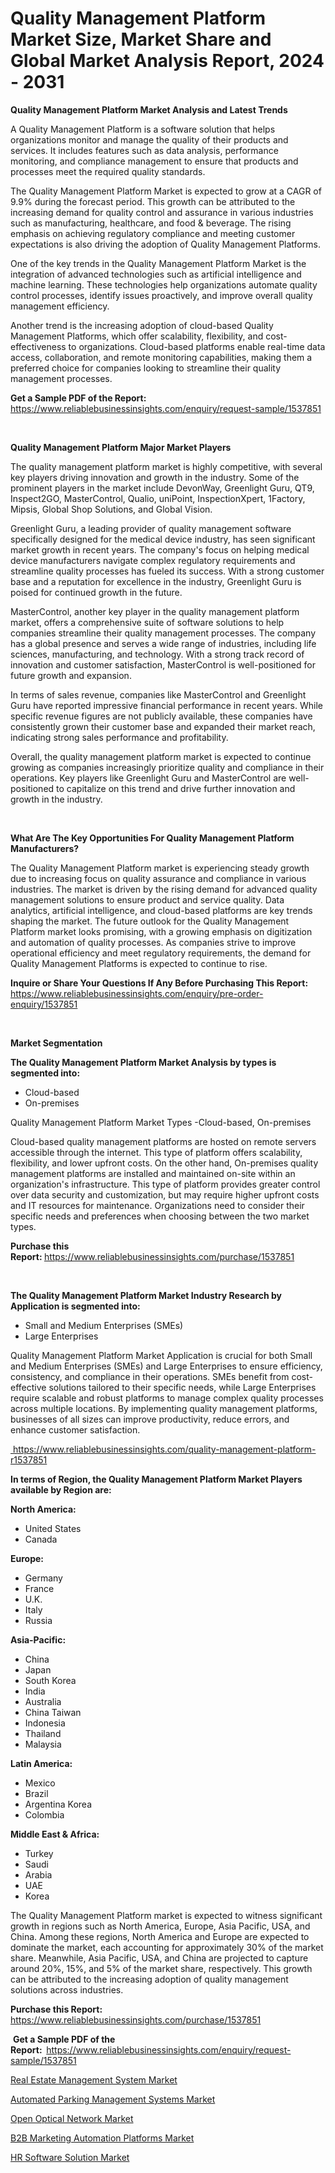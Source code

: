 <p><h1>Quality Management Platform Market Size, Market Share and Global Market Analysis Report, 2024 - 2031</h1></p><p><strong>Quality Management Platform Market Analysis and Latest Trends</strong></p>
<p><p>A Quality Management Platform is a software solution that helps organizations monitor and manage the quality of their products and services. It includes features such as data analysis, performance monitoring, and compliance management to ensure that products and processes meet the required quality standards.</p><p>The Quality Management Platform Market is expected to grow at a CAGR of 9.9% during the forecast period. This growth can be attributed to the increasing demand for quality control and assurance in various industries such as manufacturing, healthcare, and food & beverage. The rising emphasis on achieving regulatory compliance and meeting customer expectations is also driving the adoption of Quality Management Platforms.</p><p>One of the key trends in the Quality Management Platform Market is the integration of advanced technologies such as artificial intelligence and machine learning. These technologies help organizations automate quality control processes, identify issues proactively, and improve overall quality management efficiency.</p><p>Another trend is the increasing adoption of cloud-based Quality Management Platforms, which offer scalability, flexibility, and cost-effectiveness to organizations. Cloud-based platforms enable real-time data access, collaboration, and remote monitoring capabilities, making them a preferred choice for companies looking to streamline their quality management processes.</p></p>
<p><strong>Get a Sample PDF of the Report:&nbsp;</strong> <a href="https://www.reliablebusinessinsights.com/enquiry/request-sample/1537851">https://www.reliablebusinessinsights.com/enquiry/request-sample/1537851</a></p>
<p>&nbsp;</p>
<p><strong>Quality Management Platform Major Market Players</strong></p>
<p><p>The quality management platform market is highly competitive, with several key players driving innovation and growth in the industry. Some of the prominent players in the market include DevonWay, Greenlight Guru, QT9, Inspect2GO, MasterControl, Qualio, uniPoint, InspectionXpert, 1Factory, Mipsis, Global Shop Solutions, and Global Vision.</p><p>Greenlight Guru, a leading provider of quality management software specifically designed for the medical device industry, has seen significant market growth in recent years. The company's focus on helping medical device manufacturers navigate complex regulatory requirements and streamline quality processes has fueled its success. With a strong customer base and a reputation for excellence in the industry, Greenlight Guru is poised for continued growth in the future.</p><p>MasterControl, another key player in the quality management platform market, offers a comprehensive suite of software solutions to help companies streamline their quality management processes. The company has a global presence and serves a wide range of industries, including life sciences, manufacturing, and technology. With a strong track record of innovation and customer satisfaction, MasterControl is well-positioned for future growth and expansion.</p><p>In terms of sales revenue, companies like MasterControl and Greenlight Guru have reported impressive financial performance in recent years. While specific revenue figures are not publicly available, these companies have consistently grown their customer base and expanded their market reach, indicating strong sales performance and profitability.</p><p>Overall, the quality management platform market is expected to continue growing as companies increasingly prioritize quality and compliance in their operations. Key players like Greenlight Guru and MasterControl are well-positioned to capitalize on this trend and drive further innovation and growth in the industry.</p></p>
<p>&nbsp;</p>
<p><strong>What Are The Key Opportunities For Quality Management Platform Manufacturers?</strong></p>
<p><p>The Quality Management Platform market is experiencing steady growth due to increasing focus on quality assurance and compliance in various industries. The market is driven by the rising demand for advanced quality management solutions to ensure product and service quality. Data analytics, artificial intelligence, and cloud-based platforms are key trends shaping the market. The future outlook for the Quality Management Platform market looks promising, with a growing emphasis on digitization and automation of quality processes. As companies strive to improve operational efficiency and meet regulatory requirements, the demand for Quality Management Platforms is expected to continue to rise.</p></p>
<p><strong>Inquire or Share Your Questions If Any Before Purchasing This Report:</strong> <a href="https://www.reliablebusinessinsights.com/enquiry/pre-order-enquiry/1537851">https://www.reliablebusinessinsights.com/enquiry/pre-order-enquiry/1537851</a></p>
<p>&nbsp;</p>
<p><strong>Market Segmentation</strong></p>
<p><strong>The Quality Management Platform Market Analysis by types is segmented into:</strong></p>
<p><ul><li>Cloud-based</li><li>On-premises</li></ul></p>
<p><p>Quality Management Platform Market Types -Cloud-based, On-premises</p><p>Cloud-based quality management platforms are hosted on remote servers accessible through the internet. This type of platform offers scalability, flexibility, and lower upfront costs. On the other hand, On-premises quality management platforms are installed and maintained on-site within an organization's infrastructure. This type of platform provides greater control over data security and customization, but may require higher upfront costs and IT resources for maintenance. Organizations need to consider their specific needs and preferences when choosing between the two market types.</p></p>
<p><strong>Purchase this Report:&nbsp;</strong><a href="https://www.reliablebusinessinsights.com/purchase/1537851">https://www.reliablebusinessinsights.com/purchase/1537851</a></p>
<p>&nbsp;</p>
<p><strong>The Quality Management Platform Market Industry Research by Application is segmented into:</strong></p>
<p><ul><li>Small and Medium Enterprises (SMEs)</li><li>Large Enterprises</li></ul></p>
<p><p>Quality Management Platform Market Application is crucial for both Small and Medium Enterprises (SMEs) and Large Enterprises to ensure efficiency, consistency, and compliance in their operations. SMEs benefit from cost-effective solutions tailored to their specific needs, while Large Enterprises require scalable and robust platforms to manage complex quality processes across multiple locations. By implementing quality management platforms, businesses of all sizes can improve productivity, reduce errors, and enhance customer satisfaction.</p></p>
<p><a href="https://www.reliablebusinessinsights.com/quality-management-platform-r1537851">&nbsp;https://www.reliablebusinessinsights.com/quality-management-platform-r1537851</a></p>
<p><strong>In terms of Region, the Quality Management Platform Market Players available by Region are:</strong></p>
<p>
    <p> <strong> North America: </strong>
        <ul>
            <li>United States</li>
            <li>Canada</li>
        </ul>
        </p> 
    <p> <strong> Europe: </strong>
        <ul>
            <li>Germany</li>
            <li>France</li>
            <li>U.K.</li>
            <li>Italy</li>
            <li>Russia</li>
        </ul>
        </p> 
    <p> <strong> Asia-Pacific: </strong>
        <ul>
            <li>China</li>
            <li>Japan</li>
            <li>South Korea</li>
            <li>India</li>
            <li>Australia</li>
            <li>China Taiwan</li>
            <li>Indonesia</li>
            <li>Thailand</li>
            <li>Malaysia</li>
        </ul>
        </p> 
    <p> <strong> Latin America: </strong>
        <ul>
            <li>Mexico</li>
            <li>Brazil</li>
            <li>Argentina Korea</li>
            <li>Colombia</li>
        </ul>
        </p> 
    <p> <strong> Middle East & Africa: </strong>
        <ul>
            <li>Turkey</li>
            <li>Saudi</li>
            <li>Arabia</li>
            <li>UAE</li>
            <li>Korea</li>
        </ul>
    </p>
    </p>
<p><p>The Quality Management Platform market is expected to witness significant growth in regions such as North America, Europe, Asia Pacific, USA, and China. Among these regions, North America and Europe are expected to dominate the market, each accounting for approximately 30% of the market share. Meanwhile, Asia Pacific, USA, and China are projected to capture around 20%, 15%, and 5% of the market share, respectively. This growth can be attributed to the increasing adoption of quality management solutions across industries.</p></p>
<p><strong>Purchase this Report: </strong><a href="https://www.reliablebusinessinsights.com/purchase/1537851">https://www.reliablebusinessinsights.com/purchase/1537851</a></p>
<p>&nbsp;<strong>Get a Sample PDF of the Report:&nbsp;&nbsp;</strong><a href="https://www.reliablebusinessinsights.com/enquiry/request-sample/1537851">https://www.reliablebusinessinsights.com/enquiry/request-sample/1537851</a></p>
<p><strong></strong></p>
<p><p><a href="https://github.com/susanjprice2023/Market-Research-Report-List-2/blob/main/real-estate-management-system-market.md">Real Estate Management System Market</a></p><p><a href="https://www.linkedin.com/pulse/automated-parking-management-systems-market-size-type-semi-automated-wvrdf">Automated Parking Management Systems Market</a></p><p><a href="https://medium.com/@norchellecan/open-optical-network-market-size-growth-trends-statistics-forecasts-2024-2031-cb40c271772c">Open Optical Network Market</a></p><p><a href="https://www.linkedin.com/pulse/b2b-marketing-automation-platforms-market-size-share-trends-2cc8f">B2B Marketing Automation Platforms Market</a></p><p><a href="https://github.com/globismark/Market-Research-Report-List-4/blob/main/hr-software-solution-market.md">HR Software Solution Market</a></p></p>